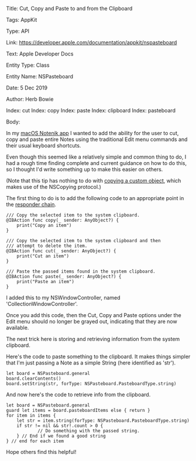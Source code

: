 Title:  Cut, Copy and Paste to and from the Clipboard

Tags:   AppKit

Type:   API

Link:   https://developer.apple.com/documentation/appkit/nspasteboard

Text:   Apple Developer Docs

Entity Type: Class

Entity Name: NSPasteboard

Date:   5 Dec 2019

Author: Herb Bowie

Index: cut
Index: copy
Index: paste
Index: clipboard
Index: pasteboard

Body: 

In my [macOS Notenik app][gh] I wanted to add the ability for the user to cut, copy and paste entire Notes using the traditional Edit menu commands and their usual keyboard shortcuts. 

Even though this seemed like a relatively simple and common thing to do, I had a rough time finding complete and current guidance on how to do this, so I thought I'd write something up to make this easier on others. 

(Note that this tip has nothing to do with [copying a custom object](copy-objects-in-swift.html), which makes use of the NSCopying protocol.)

The first thing to do is to add the following code to an appropriate point in the [responder chain](responder-chain.html). 

    /// Copy the selected item to the system clipboard.
    @IBAction func copy(_ sender: AnyObject?) {
        print("Copy an item")
    }
    
    /// Copy the selected item to the system clipboard and then
    /// attempt to delete the item.
    @IBAction func cut(_ sender: AnyObject?) {
        print("Cut an item")
    }
    
    /// Paste the passed items found in the system clipboard.
    @IBAction func paste(_ sender: AnyObject?) {
        print("Paste an item")
    } 

I added this to my NSWindowController, named 'CollectionWindowController'.

Once you add this code, then the Cut, Copy and Paste options under the Edit menu should no longer be grayed out, indicating that they are now available. 

The next trick here is storing and retrieving information from the system clipboard. 

Here's the code to paste something to the clipboard. It makes things simpler that I'm just passing a Note as a simple String (here identified as 'str'). 

    let board = NSPasteboard.general
    board.clearContents()
    board.setString(str, forType: NSPasteboard.PasteboardType.string)
    
And now here's the code to retrieve info from the clipboard. 

	let board = NSPasteboard.general
	guard let items = board.pasteboardItems else { return }
	for item in items {
		let str = item.string(forType: NSPasteboard.PasteboardType.string)
		if str != nil && str!.count > 0 {
				// Do something with the passed string.
		} // End if we found a good string
	} // end for each item

Hope others find this helpful!

[gh]: https://github.com/hbowie/notenik-swift
